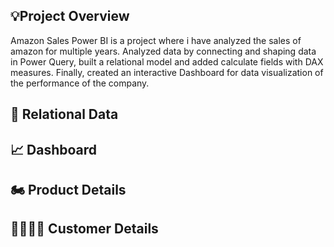 ## 💡Project Overview 
Amazon Sales Power BI is a project where i have analyzed the sales of amazon for multiple years. Analyzed data by connecting and shaping data in Power Query, built a relational model and added calculate fields with DAX measures. Finally, created an interactive Dashboard for data visualization of the performance of the company.
## 🔗 Relational Data

## 📈 Dashboard

## 🏍️ Product Details

## 👨‍👩‍👧‍👦 Customer Details
